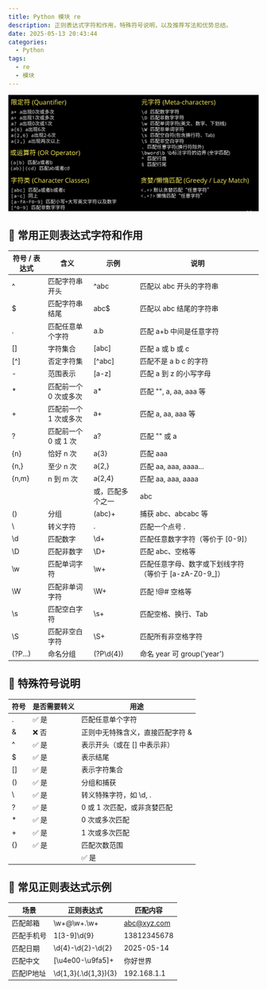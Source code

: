 ```yaml
---
title: Python 模块 re
description: 正则表达式字符和作用，特殊符号说明，以及推荐写法和优势总结。
date: 2025-05-13 20:43:44
categories:
  - Python
tags:
  - re
  - 模块
---
```


![re.png](../res/reimage.png)

## 🔹 常用正则表达式字符和作用
| 符号 / 表达式 | 含义 | 示例 | 说明 |
|----------------|------|------|------|
| ^              | 匹配字符串开头       | ^abc         | 匹配以 abc 开头的字符串 |
| $              | 匹配字符串结尾       | abc$         | 匹配以 abc 结尾的字符串 |
| .              | 匹配任意单个字符     | a.b          | 匹配 a+b 中间是任意字符 |
| []             | 字符集合             | [abc]        | 匹配 a 或 b 或 c |
| [^]            | 否定字符集           | [^abc]       | 匹配不是 a b c 的字符 |
| -              | 范围表示             | [a-z]        | 匹配 a 到 z 的小写字母 |
| *              | 匹配前一个 0 次或多次| a*           | 匹配 "", a, aa, aaa 等 |
| +              | 匹配前一个 1 次或多次| a+           | 匹配 a, aa, aaa 等 |
| ?              | 匹配前一个 0 或 1 次 | a?           | 匹配 "" 或 a |
| {n}            | 恰好 n 次            | a{3}         | 匹配 aaa |
| {n,}           | 至少 n 次            | a{2,}        | 匹配 aa, aaa, aaaa... |
| {n,m}          | n 到 m 次            | a{2,4}       | 匹配 aa, aaa, aaaa |
| |              | 或，匹配多个之一     | abc|def      | 匹配 abc 或 def |
| ()             | 分组                 | (abc)+       | 捕获 abc、abcabc 等 |
| \              | 转义字符             | \.           | 匹配一个点号 . |
| \d             | 匹配数字             | \d+          | 匹配任意数字字符（等价于 [0-9]）|
| \D             | 匹配非数字           | \D+          | 匹配 abc、空格等 |
| \w             | 匹配单词字符         | \w+          | 匹配任意字母、数字或下划线字符（等价于 [a-zA-Z0-9_]） |
| \W             | 匹配非单词字符       | \W+          | 匹配 !@# 空格等 |
| \s             | 匹配空白字符         | \s+          | 匹配空格、换行、Tab |
| \S             | 匹配非空白字符       | \S+          | 匹配所有非空格字符 |
| (?P<name>...)  | 命名分组             | (?P<year>\d{4}) | 命名 year 可 group('year') |

## 🔹 特殊符号说明
| 符号 | 是否需要转义 | 用途 |
|------|----------------|------|
| .    | ✅ 是          | 匹配任意单个字符 |
| &    | ❌ 否          | 正则中无特殊含义，直接匹配字符 & |
| ^    | ✅ 是          | 表示开头（或在 [] 中表示非） |
| $    | ✅ 是          | 表示结尾 |
| []   | ✅ 是          | 表示字符集合 |
| ()   | ✅ 是          | 分组和捕获 |
| \    | ✅ 是          | 转义特殊字符，如 \d, \. |
| ?    | ✅ 是          | 0 或 1 次匹配，或非贪婪匹配 |
| *    | ✅ 是          | 0 次或多次匹配 |
| +    | ✅ 是          | 1 次或多次匹配 |
| {}   | ✅ 是          | 匹配次数范围 |
| |    | ✅ 是          | 或操作，匹配多个之一 |

## 🔹 常见正则表达式示例
| 场景         | 正则表达式               | 匹配内容        |
|--------------|--------------------------|-----------------|
| 匹配邮箱     | \w+@\w+\.\w+              | abc@xyz.com     |
| 匹配手机号   | 1[3-9]\d{9}               | 13812345678     |
| 匹配日期     | \d{4}-\d{2}-\d{2}         | 2025-05-14      |
| 匹配中文     | [\u4e00-\u9fa5]+          | 你好世界         |
| 匹配IP地址   | \d{1,3}(\.\d{1,3}){3}     | 192.168.1.1     |
